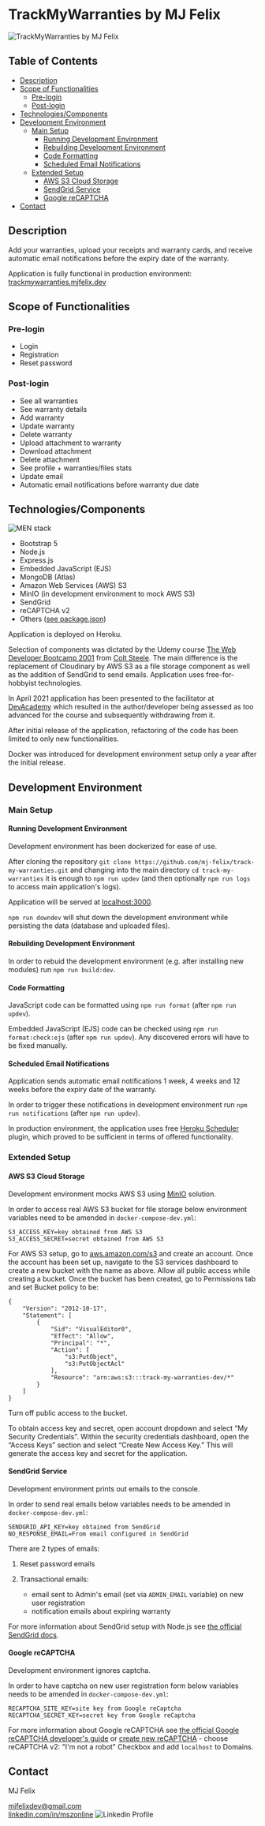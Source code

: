 # TrackMyWarranties by MJ Felix

![TrackMyWarranties by MJ Felix](./public/images/screenshot.jpg)

## Table of Contents

- [Description](#description)
- [Scope of Functionalities](#scope-of-functionalities)
  - [Pre-login](#pre-login)
  - [Post-login](#post-login)
- [Technologies/Components](#technologiescomponents)
- [Development Environment](#development-environment)
  - [Main Setup](#main-setup)
    - [Running Development Environment](#running-development-environment)
    - [Rebuilding Development Environment](#rebuilding-development-environment)
    - [Code Formatting](#code-formatting)
    - [Scheduled Email Notifications](#scheduled-email-notifications)
  - [Extended Setup](#extended-setup)
    - [AWS S3 Cloud Storage](#aws-s3-cloud-storage)
    - [SendGrid Service](#sendgrid-service)
    - [Google reCAPTCHA](#google-recaptcha)
- [Contact](#contact)

## Description

Add your warranties, upload your receipts and warranty cards, and receive automatic email notifications before the expiry date of the warranty.

Application is fully functional in production environment: [trackmywarranties.mjfelix.dev](https://trackmywarranties.mjfelix.dev)

## Scope of Functionalities

### Pre-login

- Login
- Registration
- Reset password

### Post-login

- See all warranties
- See warranty details
- Add warranty
- Update warranty
- Delete warranty
- Upload attachment to warranty
- Download attachment
- Delete attachment
- See profile + warranties/files stats
- Update email
- Automatic email notifications before warranty due date

## Technologies/Components

![MEN stack](./public/images/men-stack.png)

- Bootstrap 5
- Node.js
- Express.js
- Embedded JavaScript (EJS)
- MongoDB (Atlas)
- Amazon Web Services (AWS) S3
- MinIO (in development environment to mock AWS S3)
- SendGrid
- reCAPTCHA v2
- Others ([see package.json](https://github.com/mj-felix/track-my-warranties/blob/main/package.json))

Application is deployed on Heroku.

Selection of components was dictated by the Udemy course [The Web Developer Bootcamp 2001](https://www.udemy.com/course/the-web-developer-bootcamp/) from [Colt Steele](https://www.youtube.com/channel/UCrqAGUPPMOdo0jfQ6grikZw). The main difference is the replacement of Cloudinary by AWS S3 as a file storage component as well as the addition of SendGrid to send emails. Application uses free-for-hobbyist technologies.

In April 2021 application has been presented to the facilitator at [DevAcademy](https://devacademy.co.nz) which resulted in the author/developer being assessed as too advanced for the course and subsequently withdrawing from it.

After initial release of the application, refactoring of the code has been limited to only new functionalities.

Docker was introduced for development environment setup only a year after the initial release.

## Development Environment

### Main Setup

#### Running Development Environment

Development environment has been dockerized for ease of use.

After cloning the repository `git clone https://github.com/mj-felix/track-my-warranties.git` and changing into the main directory `cd track-my-warranties` it is enough to `npm run updev` (and then optionally `npm run logs` to access main application's logs).

Application will be served at [localhost:3000](http://localhost:3000/).

`npm run downdev` will shut down the development environment while persisting the data (database and uploaded files).

#### Rebuilding Development Environment

In order to rebuid the development environment (e.g. after installing new modules) run `npm run build:dev`.

#### Code Formatting

JavaScript code can be formatted using `npm run format` (after `npm run updev`).

Embedded JavaScript (EJS) code can be checked using `npm run format:check:ejs` (after `npm run updev`). Any discovered errors will have to be fixed manually.

#### Scheduled Email Notifications

Application sends automatic email notifications 1 week, 4 weeks and 12 weeks before the expiry date of the warranty.

In order to trigger these notifications in development environment run `npm run notifications` (after `npm run updev`).

In production environment, the application uses free [Heroku Scheduler](https://devcenter.heroku.com/articles/scheduler) plugin, which proved to be sufficient in terms of offered functionality.

### Extended Setup

#### AWS S3 Cloud Storage

Development environment mocks AWS S3 using [MinIO](https://min.io) solution.

In order to access real AWS S3 bucket for file storage below environment variables need to be amended in `docker-compose-dev.yml`:

```
S3_ACCESS_KEY=key obtained from AWS S3
S3_ACCESS_SECRET=secret obtained from AWS S3
```

For AWS S3 setup, go to [aws.amazon.com/s3](https://aws.amazon.com/s3/) and create an account. Once the account has been set up, navigate to the S3 services dashboard to create a new bucket with the name as above. Allow all public access while creating a bucket. Once the bucket has been created, go to Permissions tab and set Bucket policy to be:

```
{
    "Version": "2012-10-17",
    "Statement": [
        {
            "Sid": "VisualEditor0",
            "Effect": "Allow",
            "Principal": "*",
            "Action": [
                "s3:PutObject",
                "s3:PutObjectAcl"
            ],
            "Resource": "arn:aws:s3:::track-my-warranties-dev/*"
        }
    ]
}
```

Turn off public access to the bucket.

To obtain access key and secret, open account dropdown and select “My Security Credentials”. Within the security credentials dashboard, open the “Access Keys” section and select “Create New Access Key.” This will generate the access key and secret for the application.

#### SendGrid Service

Development environment prints out emails to the console.

In order to send real emails below variables needs to be amended in `docker-compose-dev.yml`:

```
SENDGRID_API_KEY=key obtained from SendGrid
NO_RESPONSE_EMAIL=From email configured in SendGrid
```

There are 2 types of emails:

1. Reset password emails
2. Transactional emails:

   - email sent to Admin's email (set via `ADMIN_EMAIL` variable) on new user registration
   - notification emails about expiring warranty

For more information about SendGrid setup with Node.js see [the official SendGrid docs](https://sendgrid.com/docs/for-developers/sending-email/quickstart-nodejs/).

#### Google reCAPTCHA

Development environment ignores captcha.

In order to have captcha on new user registration form below variables needs to be amended in `docker-compose-dev.yml`:

```
RECAPTCHA_SITE_KEY=site key from Google reCaptcha
RECAPTCHA_SECRET_KEY=secret key from Google reCaptcha
```

For more information about Google reCAPTCHA see [the official Google reCAPTCHA developer's guide](https://developers.google.com/recaptcha/intro) or [create new reCAPTCHA](https://www.google.com/recaptcha/admin/create) - choose reCAPTCHA v2: "I'm not a robot" Checkbox and add `localhost` to Domains.

## Contact

MJ Felix<br>
<!--[mjfelix.dev](https://mjfelix.dev)<br>-->
mjfelixdev@gmail.com<br>
[linkedin.com/in/mszonline](https://www.linkedin.com/in/mjfelix/) ![Linkedin Profile](https://i.stack.imgur.com/gVE0j.png)
